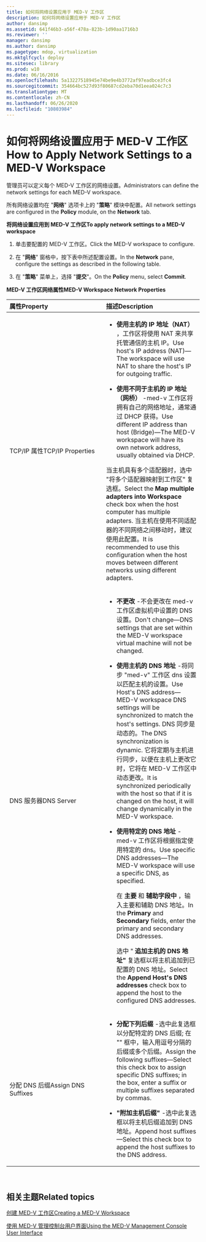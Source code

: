 ```yaml
---
title: 如何将网络设置应用于 MED-V 工作区
description: 如何将网络设置应用于 MED-V 工作区
author: dansimp
ms.assetid: 641f46b3-a56f-478a-823b-1d90aa1716b3
ms.reviewer: ''
manager: dansimp
ms.author: dansimp
ms.pagetype: mdop, virtualization
ms.mktglfcycl: deploy
ms.sitesec: library
ms.prod: w10
ms.date: 06/16/2016
ms.openlocfilehash: 5a13227518945e74be9e4b3772af97eadbce3fc4
ms.sourcegitcommit: 354664bc527d93f80687cd2eba70d1eea024c7c3
ms.translationtype: MT
ms.contentlocale: zh-CN
ms.lasthandoff: 06/26/2020
ms.locfileid: "10803984"
---
```

# <span data-ttu-id="d591e-103">如何将网络设置应用于 MED-V 工作区</span><span class="sxs-lookup"><span data-stu-id="d591e-103">How to Apply Network Settings to a MED-V Workspace</span></span>


<span data-ttu-id="d591e-104">管理员可以定义每个 MED-V 工作区的网络设置。</span><span class="sxs-lookup"><span data-stu-id="d591e-104">Administrators can define the network settings for each MED-V workspace.</span></span>

<span data-ttu-id="d591e-105">所有网络设置均在 "**网络**" 选项卡上的 "**策略**" 模块中配置。</span><span class="sxs-lookup"><span data-stu-id="d591e-105">All network settings are configured in the **Policy** module, on the **Network** tab.</span></span>

**<span data-ttu-id="d591e-106">将网络设置应用到 MED-V 工作区</span><span class="sxs-lookup"><span data-stu-id="d591e-106">To apply network settings to a MED-V workspace</span></span>**

1.  <span data-ttu-id="d591e-107">单击要配置的 MED-V 工作区。</span><span class="sxs-lookup"><span data-stu-id="d591e-107">Click the MED-V workspace to configure.</span></span>

2.  <span data-ttu-id="d591e-108">在 "**网络**" 窗格中，按下表中所述配置设置。</span><span class="sxs-lookup"><span data-stu-id="d591e-108">In the **Network** pane, configure the settings as described in the following table.</span></span>

3.  <span data-ttu-id="d591e-109">在 "**策略**" 菜单上，选择 "**提交**"。</span><span class="sxs-lookup"><span data-stu-id="d591e-109">On the **Policy** menu, select **Commit**.</span></span>

**<span data-ttu-id="d591e-110">MED-V 工作区网络属性</span><span class="sxs-lookup"><span data-stu-id="d591e-110">MED-V Workspace Network Properties</span></span>**

<table>
<colgroup>
<col width="50%" />
<col width="50%" />
</colgroup>
<thead>
<tr class="header">
<th align="left"><span data-ttu-id="d591e-111">属性</span><span class="sxs-lookup"><span data-stu-id="d591e-111">Property</span></span></th>
<th align="left"><span data-ttu-id="d591e-112">描述</span><span class="sxs-lookup"><span data-stu-id="d591e-112">Description</span></span></th>
</tr>
</thead>
<tbody>
<tr class="odd">
<td align="left"><p><span data-ttu-id="d591e-113">TCP/IP 属性</span><span class="sxs-lookup"><span data-stu-id="d591e-113">TCP/IP Properties</span></span></p></td>
<td align="left"><ul>
<li><p><strong><span data-ttu-id="d591e-114">使用主机的 IP 地址（NAT） </strong> ，工作区将使用 NAT 来共享托管通信的主机 IP。</span><span class="sxs-lookup"><span data-stu-id="d591e-114">Use host's IP address (NAT)</strong>—The workspace will use NAT to share the host's IP for outgoing traffic.</span></span></p></li>
<li><p><strong><span data-ttu-id="d591e-115">使用不同于主机的 IP 地址（网桥） </strong> -med-v 工作区将拥有自己的网络地址，通常通过 DHCP 获得。</span><span class="sxs-lookup"><span data-stu-id="d591e-115">Use different IP address than host (Bridge)</strong>—The MED-V workspace will have its own network address, usually obtained via DHCP.</span></span></p></li>
</ul>
<p><span data-ttu-id="d591e-116"><strong> </strong> 当主机具有多个适配器时，选中 "将多个适配器映射到工作区" 复选框。</span><span class="sxs-lookup"><span data-stu-id="d591e-116">Select the <strong>Map multiple adapters into Workspace</strong> check box when the host computer has multiple adapters.</span></span> <span data-ttu-id="d591e-117">当主机在使用不同适配器的不同网络之间移动时，建议使用此配置。</span><span class="sxs-lookup"><span data-stu-id="d591e-117">It is recommended to use this configuration when the host moves between different networks using different adapters.</span></span></p></td>
</tr>
<tr class="even">
<td align="left"><p><span data-ttu-id="d591e-118">DNS 服务器</span><span class="sxs-lookup"><span data-stu-id="d591e-118">DNS Server</span></span></p></td>
<td align="left"><ul>
<li><p><strong><span data-ttu-id="d591e-119">不更改 </strong> -不会更改在 med-v 工作区虚拟机中设置的 DNS 设置。</span><span class="sxs-lookup"><span data-stu-id="d591e-119">Don't change</strong>—DNS settings that are set within the MED-V workspace virtual machine will not be changed.</span></span></p></li>
<li><p><strong><span data-ttu-id="d591e-120">使用主机的 DNS 地址 </strong> -将同步 "med-v" 工作区 dns 设置以匹配主机的设置。</span><span class="sxs-lookup"><span data-stu-id="d591e-120">Use Host's DNS address</strong>—MED-V workspace DNS settings will be synchronized to match the host's settings.</span></span> <span data-ttu-id="d591e-121">DNS 同步是动态的。</span><span class="sxs-lookup"><span data-stu-id="d591e-121">The DNS synchronization is dynamic.</span></span> <span data-ttu-id="d591e-122">它将定期与主机进行同步，以便在主机上更改它时，它将在 MED-V 工作区中动态更改。</span><span class="sxs-lookup"><span data-stu-id="d591e-122">It is synchronized periodically with the host so that if it is changed on the host, it will change dynamically in the MED-V workspace.</span></span></p></li>
<li><p><strong><span data-ttu-id="d591e-123">使用特定的 DNS 地址 </strong> -med-v 工作区将根据指定使用特定的 dns。</span><span class="sxs-lookup"><span data-stu-id="d591e-123">Use specific DNS addresses</strong>—The MED-V workspace will use a specific DNS, as specified.</span></span></p>
<p><span data-ttu-id="d591e-124">在 <strong> 主要 </strong> 和 <strong> 辅助字段中 </strong> ，输入主要和辅助 DNS 地址。</span><span class="sxs-lookup"><span data-stu-id="d591e-124">In the <strong>Primary</strong> and <strong>Secondary</strong> fields, enter the primary and secondary DNS addresses.</span></span></p>
<p><span data-ttu-id="d591e-125">选中 " <strong> 追加主机的 DNS 地址" </strong> 复选框以将主机追加到已配置的 DNS 地址。</span><span class="sxs-lookup"><span data-stu-id="d591e-125">Select the <strong>Append Host's DNS addresses</strong> check box to append the host to the configured DNS addresses.</span></span></p></li>
</ul></td>
</tr>
<tr class="odd">
<td align="left"><p><span data-ttu-id="d591e-126">分配 DNS 后缀</span><span class="sxs-lookup"><span data-stu-id="d591e-126">Assign DNS Suffixes</span></span></p></td>
<td align="left"><ul>
<li><p><strong><span data-ttu-id="d591e-127">分配下列后缀 </strong> -选中此复选框以分配特定的 DNS 后缀; 在 "" 框中，输入用逗号分隔的后缀或多个后缀。</span><span class="sxs-lookup"><span data-stu-id="d591e-127">Assign the following suffixes</strong>—Select this check box to assign specific DNS suffixes; in the box, enter a suffix or multiple suffixes separated by commas.</span></span></p></li>
<li><p><strong><span data-ttu-id="d591e-128">"附加主机后缀" </strong> -选中此复选框以将主机后缀追加到 DNS 地址。</span><span class="sxs-lookup"><span data-stu-id="d591e-128">Append host suffixes</strong>—Select this check box to append the host suffixes to the DNS address.</span></span></p></li>
</ul></td>
</tr>
</tbody>
</table>

 

## <span data-ttu-id="d591e-129">相关主题</span><span class="sxs-lookup"><span data-stu-id="d591e-129">Related topics</span></span>


[<span data-ttu-id="d591e-130">创建 MED-V 工作区</span><span class="sxs-lookup"><span data-stu-id="d591e-130">Creating a MED-V Workspace</span></span>](creating-a-med-v-workspacemedv-10-sp1.md)

[<span data-ttu-id="d591e-131">使用 MED-V 管理控制台用户界面</span><span class="sxs-lookup"><span data-stu-id="d591e-131">Using the MED-V Management Console User Interface</span></span>](using-the-med-v-management-console-user-interface.md)

 

 





